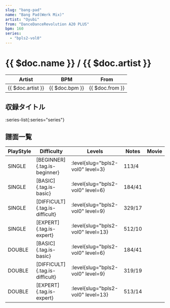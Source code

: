 ```yaml
---
slug: "bang-pad"
name: "Bang Pad(Werk Mix)"
artist: "Oyubi"
from: "DanceDanceRevolution A20 PLUS"
bpm: 160
series:
  - "bpls2-vol0"
---
```


# {{ $doc.name }} / {{ $doc.artist }}

|Artist|BPM|From|
|------|---|----|
|{{ $doc.artist }}|{{ $doc.bpm }}|{{ $doc.from }}|

## 収録タイトル

:series-list{:series="series"}

## 譜面一覧

|PlayStyle|Difficulty|Levels|Notes|Movie|
|---------|----------|------|-----|-----|
|SINGLE|[BEGINNER]{.tag.is-beginner}|<div class="field is-grouped is-grouped-multiline"> :level{slug="bpls2-vol0" level=3}</div>|113/4||
|SINGLE|[BASIC]{.tag.is-basic}|<div class="field is-grouped is-grouped-multiline"> :level{slug="bpls2-vol0" level=6}</div>|184/41||
|SINGLE|[DIFFICULT]{.tag.is-difficult}|<div class="field is-grouped is-grouped-multiline"> :level{slug="bpls2-vol0" level=9}</div>|329/17||
|SINGLE|[EXPERT]{.tag.is-expert}|<div class="field is-grouped is-grouped-multiline"> :level{slug="bpls2-vol0" level=13}</div>|512/10||
|DOUBLE|[BASIC]{.tag.is-basic}|<div class="field is-grouped is-grouped-multiline"> :level{slug="bpls2-vol0" level=6}</div>|184/41||
|DOUBLE|[DIFFICULT]{.tag.is-difficult}|<div class="field is-grouped is-grouped-multiline"> :level{slug="bpls2-vol0" level=9}</div>|319/19||
|DOUBLE|[EXPERT]{.tag.is-expert}|<div class="field is-grouped is-grouped-multiline"> :level{slug="bpls2-vol0" level=13}</div>|513/14||
